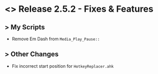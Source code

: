 # <> Release 2.5.2 - Fixes & Features

## > My Scripts
- Remove Em Dash from `Media_Play_Pause::`

## > Other Changes
- Fix incorrect start position for `HotkeyReplacer.ahk`